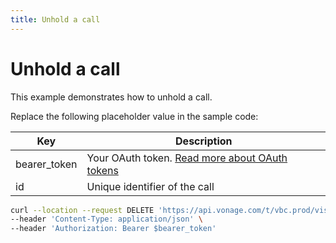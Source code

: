 ```yaml
---
title: Unhold a call
---
```


# Unhold a call

This example demonstrates how to unhold a call.

Replace the following placeholder value in the sample code:

| Key | Description |
| --- | ----------- |
| bearer_token      | Your OAuth token. [Read more about OAuth tokens](/getting-started/create-a-developer-account) |
| id                | Unique identifier of the call |

``` bash
curl --location --request DELETE 'https://api.vonage.com/t/vbc.prod/vis/v1/self/calls/$id/hold' \
--header 'Content-Type: application/json' \
--header 'Authorization: Bearer $bearer_token'
```